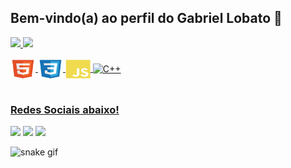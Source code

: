 ## Bem-vindo(a) ao perfil do Gabriel Lobato 🚀

 <div>
   <a href="https://github.com/GabrieLobatoCabral">
   <img height="180em" src="https://github-readme-stats.vercel.app/api?username=GabrieLobatoCabral&show_icons=true&theme=radical"/>
   <img height="180em" src="https://github-readme-stats.vercel.app/api/top-langs/?username=GabrieLobatoCabral&layout=compact&langs_count=6&theme=radical"/>

</div>
<div style="display: inline_block"><br>  
  <img align="center" alt="HTML" height="30" width="40" src="https://raw.githubusercontent.com/devicons/devicon/master/icons/html5/html5-original.svg">
  <img align="center" alt="CSS" height="30" width="40" src="https://raw.githubusercontent.com/devicons/devicon/master/icons/css3/css3-original.svg">
  <img align="center" alt="Js" height="30" width="40" src="https://raw.githubusercontent.com/devicons/devicon/master/icons/javascript/javascript-plain.svg">
  <img align="center" alt="C++" height="30" width="40" src="https://cdn.jsdelivr.net/gh/devicons/devicon/icons/cplusplus/cplusplus-original.svg">
  <!-- <img align="center" alt="C#" height="30" width="40" src="https://cdn.jsdelivr.net/gh/devicons/devicon/icons/csharp/csharp-original.svg"> -->
</div>
 
 <br>
 
  ### Redes Sociais abaixo!
 
<div> 
  <a href="https://instagram.com/aprendizjva" target="_blank"><img src="https://img.shields.io/badge/-Instagram-%23E4405F?style=for-the-badge&logo=instagram&logoColor=white" target="_blank"></a>
  <a href = "mailto:cabral.lobato118@gmail.com"><img src="https://img.shields.io/badge/-Gmail-%23333?style=for-the-badge&logo=gmail&logoColor=white" target="_blank"></a>
  <a href="https://www.linkedin.com/in/gabriel-cabral-9b2b69193" target="_blank"><img src="https://img.shields.io/badge/-LinkedIn-%230077B5?style=for-the-badge&logo=linkedin&logoColor=white" target="_blank"></a>
 
![snake gif](https://github.com/GabrieLobatoCabral/GabrieLobatoCabral/blob/output/github-contribution-grid-snake.svg)

</div>
